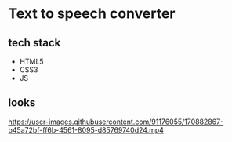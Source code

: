 # Text to speech converter
## tech stack
- HTML5
- CSS3
- JS
## looks


https://user-images.githubusercontent.com/91176055/170882867-b45a72bf-ff6b-4561-8095-d85769740d24.mp4

